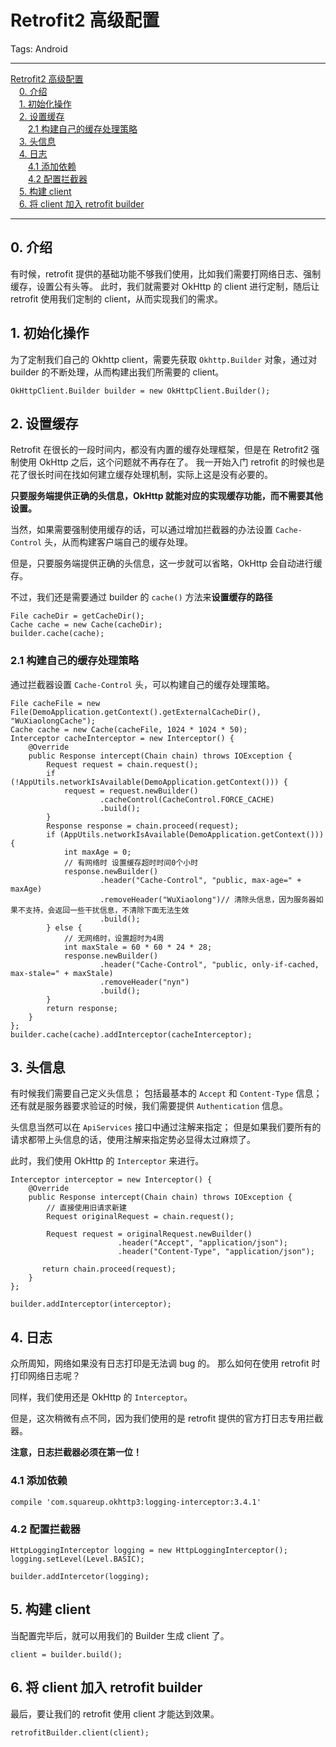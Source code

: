 # Retrofit2 高级配置

Tags: Android

---

<!-- MDTOC maxdepth:6 firsth1:1 numbering:0 flatten:0 bullets:0 updateOnSave:1 -->

[Retrofit2 高级配置](#retrofit2-高级配置)  
&emsp;[0. 介绍](#0-介绍)  
&emsp;[1. 初始化操作](#1-初始化操作)  
&emsp;[2. 设置缓存](#2-设置缓存)  
&emsp;&emsp;[2.1 构建自己的缓存处理策略](#21-构建自己的缓存处理策略)  
&emsp;[3. 头信息](#3-头信息)  
&emsp;[4. 日志](#4-日志)  
&emsp;&emsp;[4.1 添加依赖](#41-添加依赖)  
&emsp;&emsp;[4.2 配置拦截器](#42-配置拦截器)  
&emsp;[5. 构建 client](#5-构建-client)  
&emsp;[6. 将 client 加入 retrofit builder](#6-将-client-加入-retrofit-builder)  

<!-- /MDTOC -->

---

## 0. 介绍

有时候，retrofit 提供的基础功能不够我们使用，比如我们需要打网络日志、强制缓存，设置公有头等。
此时，我们就需要对 OkHttp 的 client 进行定制，随后让 retrofit 使用我们定制的 client，从而实现我们的需求。

## 1. 初始化操作

为了定制我们自己的 Okhttp client，需要先获取 `Okhttp.Builder` 对象，通过对 builder 的不断处理，从而构建出我们所需要的 client。

```
OkHttpClient.Builder builder = new OkHttpClient.Builder();
```

## 2. 设置缓存

Retrofit 在很长的一段时间内，都没有内置的缓存处理框架，但是在 Retrofit2 强制使用 OkHttp 之后，这个问题就不再存在了。
我一开始入门 retrofit 的时候也是花了很长时间在找如何建立缓存处理机制，实际上这是没有必要的。

**只要服务端提供正确的头信息，OkHttp 就能对应的实现缓存功能，而不需要其他设置。**

当然，如果需要强制使用缓存的话，可以通过增加拦截器的办法设置 `Cache-Control` 头，从而构建客户端自己的缓存处理。

但是，只要服务端提供正确的头信息，这一步就可以省略，OkHttp 会自动进行缓存。

不过，我们还是需要通过 builder 的 `cache()` 方法来**设置缓存的路径**

```
File cacheDir = getCacheDir();
Cache cache = new Cache(cacheDir);
builder.cache(cache);
```




### 2.1 构建自己的缓存处理策略

通过拦截器设置 `Cache-Control` 头，可以构建自己的缓存处理策略。

```
File cacheFile = new File(DemoApplication.getContext().getExternalCacheDir(), "WuXiaolongCache");
Cache cache = new Cache(cacheFile, 1024 * 1024 * 50);
Interceptor cacheInterceptor = new Interceptor() {
    @Override
    public Response intercept(Chain chain) throws IOException {
        Request request = chain.request();
        if (!AppUtils.networkIsAvailable(DemoApplication.getContext())) {
            request = request.newBuilder()
                    .cacheControl(CacheControl.FORCE_CACHE)
                    .build();
        }
        Response response = chain.proceed(request);
        if (AppUtils.networkIsAvailable(DemoApplication.getContext())) {
            int maxAge = 0;
            // 有网络时 设置缓存超时时间0个小时
            response.newBuilder()
                    .header("Cache-Control", "public, max-age=" + maxAge)
                    .removeHeader("WuXiaolong")// 清除头信息，因为服务器如果不支持，会返回一些干扰信息，不清除下面无法生效
                    .build();
        } else {
            // 无网络时，设置超时为4周
            int maxStale = 60 * 60 * 24 * 28;
            response.newBuilder()
                    .header("Cache-Control", "public, only-if-cached, max-stale=" + maxStale)
                    .removeHeader("nyn")
                    .build();
        }
        return response;
    }
};
builder.cache(cache).addInterceptor(cacheInterceptor);
```

## 3. 头信息

有时候我们需要自己定义头信息；
包括最基本的 `Accept` 和 `Content-Type` 信息；
还有就是服务器要求验证的时候，我们需要提供 `Authentication` 信息。

头信息当然可以在 `ApiServices` 接口中通过注解来指定；
但是如果我们要所有的请求都带上头信息的话，使用注解来指定势必显得太过麻烦了。

此时，我们使用 OkHttp 的 `Interceptor` 来进行。

```
Interceptor interceptor = new Interceptor() {
    @Override
    public Response intercept(Chain chain) throws IOException {
        // 直接使用旧请求新建
        Request originalRequest = chain.request();

        Request request = originalRequest.newBuilder()
                        .header("Accept", "application/json");
                        .header("Content-Type", "application/json");

       return chain.proceed(request);
    }
};

builder.addInterceptor(interceptor);
```

## 4. 日志

众所周知，网络如果没有日志打印是无法调 bug 的。
那么如何在使用 retrofit 时打印网络日志呢？

同样，我们使用还是 OkHttp 的 `Interceptor`。

但是，这次稍微有点不同，因为我们使用的是 retrofit 提供的官方打日志专用拦截器。

**注意，日志拦截器必须在第一位！**

### 4.1 添加依赖

```
compile 'com.squareup.okhttp3:logging-interceptor:3.4.1'
```

### 4.2 配置拦截器

```
HttpLoggingInterceptor logging = new HttpLoggingInterceptor();
logging.setLevel(Level.BASIC);

builder.addIntercetor(logging);
```

## 5. 构建 client

当配置完毕后，就可以用我们的 Builder 生成 client 了。

```
client = builder.build();
```

## 6. 将 client 加入 retrofit builder

最后，要让我们的 retrofit 使用 client 才能达到效果。

```
retrofitBuilder.client(client);
```
